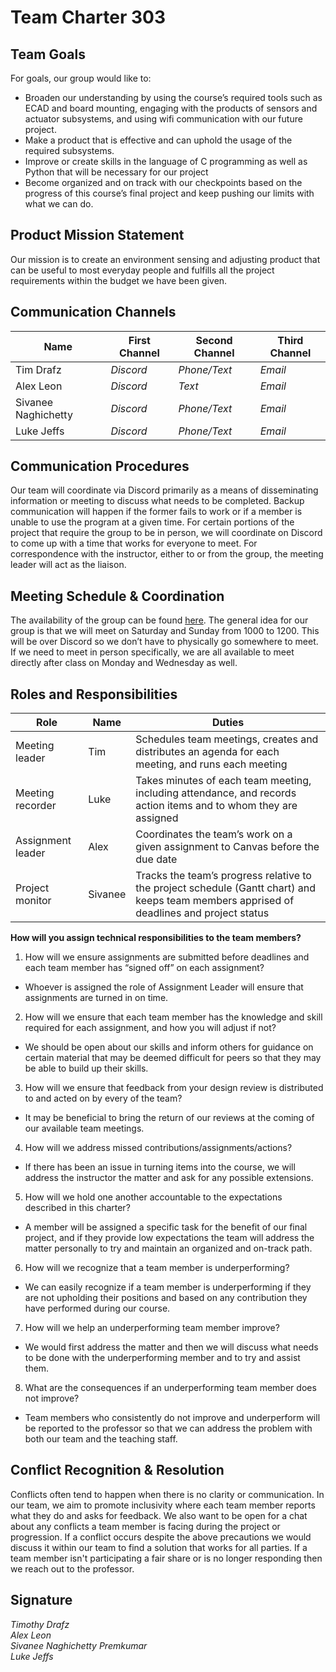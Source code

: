 # Team Charter 303

## Team Goals <br />
For goals, our group would like to: <br />
* Broaden our understanding by using the course’s required tools such as ECAD and board mounting, engaging with the products of sensors and actuator subsystems, and using wifi communication with our future project.
* Make a product that is effective and can uphold the usage of the required subsystems.
* Improve or create skills in the language of C programming as well as Python that will be necessary for our project
* Become organized and on track with our checkpoints based on the progress of this course’s final project and keep pushing our limits with what we can do.

## Product Mission Statement <br />
Our mission is to create an environment sensing and adjusting product that can be useful to most everyday people and fulfills all the project requirements within the budget we have been given.

## Communication Channels <br />
| Name | First Channel | Second Channel | Third Channel |
| ---- | ------------- | -------------- | ------------- |
| Tim Drafz | _Discord_ | _Phone/Text_ | _Email_ |
| Alex Leon | _Discord_ | _Text_ | _Email_ |
| Sivanee Naghichetty | _Discord_ | _Phone/Text_ | _Email_ |
| Luke Jeffs | _Discord_ | _Phone/Text_ | _Email_ |

## Communication Procedures <br />
Our team will coordinate via Discord primarily as a means of disseminating information or meeting to discuss what needs to be completed. 
Backup communication will happen if the former fails to work or if a member is unable to use the program at a given time. 
For certain portions of the project that require the group to be in person, we will coordinate on Discord to come up with a time that works for everyone to meet. 
For correspondence with the instructor, either to or from the group, the meeting leader will act as the liaison.

## Meeting Schedule & Coordination <br />
The availability of the group can be found [here](https://docs.google.com/spreadsheets/d/1M7a3bRtry3gzHTWpnxGkQDdC6XeBn9dR/edit?gid=1073949456#gid=1073949456).
The general idea for our group is that we will meet on Saturday and Sunday from 1000 to 1200. 
This will be over Discord so we don’t have to physically go somewhere to meet. 
If we need to meet in person specifically, we are all available to meet directly after class on Monday and Wednesday as well.

## Roles and Responsibilities <br />
| Role | Name | Duties |
| ---- | ---- | ------ |
| Meeting leader | Tim | Schedules team meetings, creates and distributes an agenda for each meeting, and runs each meeting |
| Meeting recorder | Luke | Takes minutes of each team meeting, including  attendance, and records action items and to whom they  are assigned |
| Assignment leader | Alex | Coordinates the team’s work on a given assignment to Canvas before the due date |
| Project monitor | Sivanee | Tracks the team’s progress relative to the project schedule (Gantt chart) and keeps team members apprised of deadlines and project status |

**How will you assign technical responsibilities to the team members?** <br />
1. How will we ensure assignments are submitted before deadlines and each team member has “signed off” on each assignment?
  * Whoever is assigned the role of Assignment Leader will ensure that assignments are turned in on time.
2. How will we ensure that each team member has the knowledge and skill required for each assignment, and how you will adjust if not?
  * We should be open about our skills and inform others for guidance on certain material that may be deemed difficult for peers so that they may be able to build up their skills.
3. How will we ensure that feedback from your design review is distributed to and acted on by every of the team?
  * It may be beneficial to bring the return of our reviews at the coming of our available team meetings.
4. How will we address missed contributions/assignments/actions?
  * If there has been an issue in turning items into the course, we will address the instructor the matter and ask for any possible extensions.
5. How will we hold one another accountable to the expectations described in this charter?
  * A member will be assigned a specific task for the benefit of our final project, and if they provide low expectations the team will address the matter personally to try and maintain an organized and on-track path.
6. How will we recognize that a team member is underperforming?
  * We can easily recognize if a team member is underperforming if they are not upholding their positions and based on any contribution they have performed during our course.
7. How will we help an underperforming team member improve?
  * We would first address the matter and then we will discuss what needs to be done with the underperforming member and to try and assist them.
8. What are the consequences if an underperforming team member does not improve?
  * Team members who consistently do not improve and underperform will be reported to the professor so that we can address the problem with both our team and the teaching staff.

## Conflict Recognition & Resolution <br />
Conflicts often tend to happen when there is no clarity or communication.
In our team, we aim to promote inclusivity where each team member reports what they do and asks for feedback. 
We also want to be open for a chat about any conflicts a team member is facing during the project or progression. 
If a conflict occurs despite the above precautions we would discuss it within our team to find a solution that works for all parties. 
If a team member isn't participating a fair share or is no longer responding then we reach out to the professor. 

## Signature <br />
_Timothy Drafz_ <br />
_Alex Leon_ <br />
_Sivanee Naghichetty Premkumar_ <br />
_Luke Jeffs_ 
